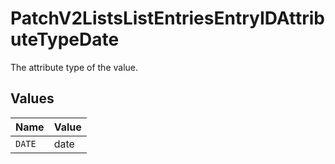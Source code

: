 # PatchV2ListsListEntriesEntryIDAttributeTypeDate

The attribute type of the value.


## Values

| Name   | Value  |
| ------ | ------ |
| `DATE` | date   |